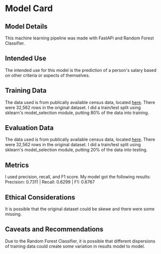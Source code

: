# Model Card

## Model Details
This machine learning pipeline was made with FastAPi and Random Forest Classifier. 

## Intended Use
The intended use for this model is the prediction of a person's salary based on other criteria or aspects of themselves.  

## Training Data
The data used is from publically available census data, located [here](https://archive.ics.uci.edu/dataset/20/census+income). 
There were 32,562 rows in the original dataset. I did a train/test split using sklearn's model_selection module, putting 80% of the data into training. 

## Evaluation Data
The data used is from publically available census data, located [here](https://archive.ics.uci.edu/dataset/20/census+income). 
There were 32,562 rows in the original dataset. I did a train/test split using sklearn's model_selection module, putting 20% of the data into testing. 

## Metrics
I used precision, recall, and F1 score. My model got the following results: 
Precision: 0.7311 | Recall: 0.6299 | F1: 0.6767

## Ethical Considerations
It is possible that the original dataset could be skewe and there were some missing. 

## Caveats and Recommendations
Due to the Random Forest Classifier, it is possible that different dispersions of training data could create some variation in results model to model. 
